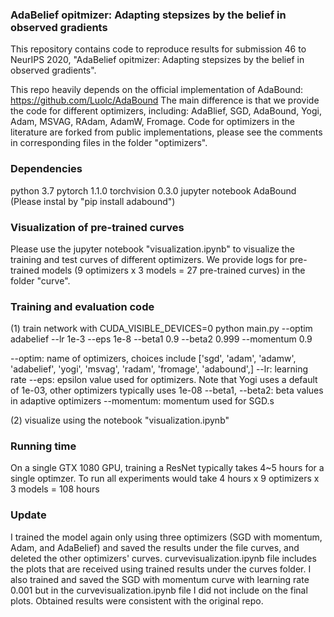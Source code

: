 ### AdaBelief opitmizer: Adapting stepsizes by the belief in observed gradients

This repository contains code to reproduce results for submission 46 to NeurIPS 2020, "AdaBelief opitmizer: Adapting stepsizes by the belief in observed gradients".

This repo heavily depends on the official implementation of AdaBound: https://github.com/Luolc/AdaBound
The main difference is that we provide the code for different optimizers, including: AdaBlief, SGD, AdaBound, Yogi, Adam, MSVAG, RAdam, AdamW, Fromage.
Code for optimizers in the literature are forked from public implementations, please see the comments in corresponding files in the folder "optimizers".



### Dependencies
python 3.7
pytorch 1.1.0
torchvision 0.3.0
jupyter notebook
AdaBound  (Please instal by "pip install adabound")



### Visualization of pre-trained curves
Please use the jupyter notebook "visualization.ipynb" to visualize the training and test curves of different optimizers. We provide logs for pre-trained models (9 optimizers x 3 models = 27 pre-trained curves) in the folder "curve".



### Training and evaluation code

(1) train network with
CUDA_VISIBLE_DEVICES=0 python main.py --optim adabelief --lr 1e-3 --eps 1e-8 --beta1 0.9 --beta2 0.999 --momentum 0.9

--optim: name of optimizers, choices include ['sgd', 'adam', 'adamw', 'adabelief', 'yogi', 'msvag', 'radam', 'fromage', 'adabound',]
--lr: learning rate
--eps: epsilon value used for optimizers. Note that Yogi uses a default of 1e-03, other optimizers typically uses 1e-08
--beta1, --beta2: beta values in adaptive optimizers
--momentum: momentum used for SGD.s

(2) visualize using the notebook "visualization.ipynb"



### Running time
On a single GTX 1080 GPU, training a ResNet typically takes 4~5 hours for a single optimzer. To run all experiments would take 4 hours x 9 optimizers x 3 models = 108 hours

### Update
I trained the model again only using three optimizers (SGD with momentum, Adam, and AdaBelief) and saved the results under the file curves, and deleted the other optimizers' curves. curvevisualization.ipynb file includes the plots that are received using trained results under the curves folder. I also trained and saved the SGD with momentum curve with learning rate 0.001 but in the curvevisualization.ipynb file I did not include on the final plots. Obtained results were consistent with the original repo.
